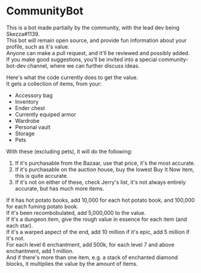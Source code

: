 # CommunityBot

This is a bot made partially by the community, with the lead dev being Skezza#1139.\
This bot will remain open source, and provide fun information about your profile, such as it's value.\
Anyone can make a pull request, and it'll be reviewed and possibly added.\
If you make good suggestions, you'll be invited into a special community-bot-dev channel, where we can further discuss ideas.

Here's what the code currently does to get the value.\
It gets a collection of items, from your:
- Accessory bag
- Inventory
- Ender chest
- Currently equiped armor
- Wardrobe
- Personal vault
- Storage
- Pets

With these (excluding pets), it will do the following:
1. If it's purchasable from the Bazaar, use that price, it's the most accurate.
2. If it's purchasable on the auction house, buy the lowest Buy It Now item, this is quite accurate.
3. If it's not on either of these, check Jerry's list, it's not always entirely accurate, but has much more items.

If it has hot potato books, add 10,000 for each hot potato book, and 100,000 for each fuming potato book.\
If it's been recombobulated, add 5,000,000 to the value.\
If it's a dungeon item, give the rough value in essence for each item (and each star).\
If it's a warped aspect of the end, add 10 million if it's epic, add 5 million if it's not.\
For each level 6 enchantment, add 500k, for each level 7 and above enchantment, add 1 million.\
And if there's more than one item, e.g. a stack of enchanted diamond blocks, it multiplies the value by the amount of items.
